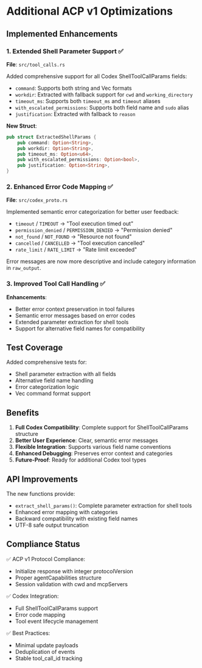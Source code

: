 # Additional ACP v1 Optimizations

## Implemented Enhancements

### 1. Extended Shell Parameter Support ✅

**File**: `src/tool_calls.rs`

Added comprehensive support for all Codex ShellToolCallParams fields:

- `command`: Supports both string and Vec<String> formats
- `workdir`: Extracted with fallback support for `cwd` and `working_directory`
- `timeout_ms`: Supports both `timeout_ms` and `timeout` aliases
- `with_escalated_permissions`: Supports both field name and `sudo` alias
- `justification`: Extracted with fallback to `reason`

**New Struct**:

```rust
pub struct ExtractedShellParams {
    pub command: Option<String>,
    pub workdir: Option<String>,
    pub timeout_ms: Option<u64>,
    pub with_escalated_permissions: Option<bool>,
    pub justification: Option<String>,
}
```

### 2. Enhanced Error Code Mapping ✅

**File**: `src/codex_proto.rs`

Implemented semantic error categorization for better user feedback:

- `timeout` / `TIMEOUT` → "Tool execution timed out"
- `permission_denied` / `PERMISSION_DENIED` → "Permission denied"
- `not_found` / `NOT_FOUND` → "Resource not found"
- `cancelled` / `CANCELLED` → "Tool execution cancelled"
- `rate_limit` / `RATE_LIMIT` → "Rate limit exceeded"

Error messages are now more descriptive and include category information in `raw_output`.

### 3. Improved Tool Call Handling ✅

**Enhancements**:

- Better error context preservation in tool failures
- Semantic error messages based on error codes
- Extended parameter extraction for shell tools
- Support for alternative field names for compatibility

## Test Coverage

Added comprehensive tests for:

- Shell parameter extraction with all fields
- Alternative field name handling
- Error categorization logic
- Vec<String> command format support

## Benefits

1. **Full Codex Compatibility**: Complete support for ShellToolCallParams structure
2. **Better User Experience**: Clear, semantic error messages
3. **Flexible Integration**: Supports various field name conventions
4. **Enhanced Debugging**: Preserves error context and categories
5. **Future-Proof**: Ready for additional Codex tool types

## API Improvements

The new functions provide:

- `extract_shell_params()`: Complete parameter extraction for shell tools
- Enhanced error mapping with categories
- Backward compatibility with existing field names
- UTF-8 safe output truncation

## Compliance Status

✅ ACP v1 Protocol Compliance:

- Initialize response with integer protocolVersion
- Proper agentCapabilities structure
- Session validation with cwd and mcpServers

✅ Codex Integration:

- Full ShellToolCallParams support
- Error code mapping
- Tool event lifecycle management

✅ Best Practices:

- Minimal update payloads
- Deduplication of events
- Stable tool_call_id tracking
